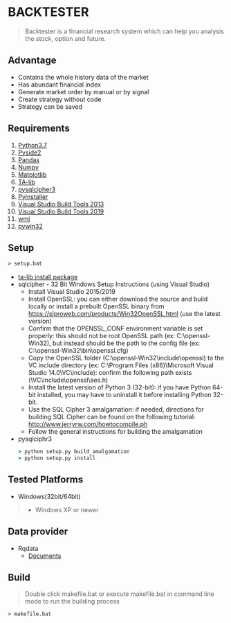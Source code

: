 # BACKTESTER

> Backtester is a financial research system which can help you analysis the stock, option and future.

## Advantage
* Contains the whole history data of the market
* Has abundant financial index
* Generate market order by manual or by signal
* Create strategy without code
* Strategy can be saved 

## Requirements

1. [Python3.7](https://www.python.org/downloads/release/python-370/)
2. [Pyside2](https://doc.qt.io/qtforpython/index.html#)
3. [Pandas](https://pandas.pydata.org/)
4. [Numpy](https://www.numpy.org/)
5. [Matplotlib](https://matplotlib.org/)
6. [TA-lib](https://mrjbq7.github.io/ta-lib/)
7. [pysqlcipher3](https://github.com/rigglemania/pysqlcipher3)
8. [Pyinstaller](https://www.pyinstaller.org/)
9. [Visual Studio Build Tools 2013](https://support.microsoft.com/en-us/help/3179560/update-for-visual-c-2013-and-visual-c-redistributable-package)
10. [Visual Studio Build Tools 2019](https://visualstudio.microsoft.com/thank-you-downloading-visual-studio/?sku=BuildTools&rel=16)
11. [wmi](https://pypi.org/project/WMI/)
12. [pywin32](https://pypi.org/project/pywin32/) 

## Setup

```bat
> setup.bat
```

* [ta-lib install package](https://www.lfd.uci.edu/~gohlke/pythonlibs/#ta-lib)
* sqlcipher - 32 Bit Windows Setup Instructions (using Visual Studio)
    * Install Visual Studio 2015/2019
    * Install OpenSSL: you can either download the source and build locally or install a prebuilt OpenSSL binary from https://slproweb.com/products/Win32OpenSSL.html (use the latest version)
    * Confirm that the OPENSSL_CONF environment variable is set properly: this should not be root OpenSSL path (ex: C:\openssl-Win32), but instead should be the path to the config file (ex: C:\openssl-Win32\bin\openssl.cfg)
    * Copy the OpenSSL folder (C:\openssl-Win32\include\openssl) to the VC include directory (ex: C:\Program Files (x86)\Microsoft Visual Studio 14.0\VC\include): confirm the following path exists (\VC\include\openssl\aes.h)
    * Install the latest version of Python 3 (32-bit): if you have Python 64-bit installed, you may have to uninstall it before installing Python 32-bit.
    * Use the SQL Cipher 3 amalgamation: if needed, directions for building SQL Cipher can be found on the following tutorial: http://www.jerryrw.com/howtocompile.ph
    * Follow the general instructions for building the amalgamation
* pysqlciphr3
    ```bat
    > python setup.py build_amalgamation
    > python setup.py install
    ```

##  Tested Platforms

* Windows(32bit/64bit)
> * Windows XP or newer

## Data provider

* Rqdata
    * [Documents](https://www.ricequant.com/doc/rqdata-institutional)

## Build

> Double click makefile.bat or execute makefile.bat in command line mode to run the building process
```bat
> makefile.bat
```